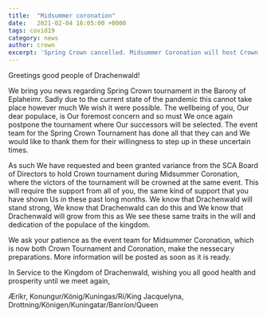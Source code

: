 ```yaml
---
title:  "Midsummer coronation"
date:   2021-02-04 16:05:00 +0000
tags: covid19
category: news
author: crown 
excerpt: 'Spring Crown cancelled. Midsummer Coronation will host Crown and Coronation'
---
```


Greetings good people of Drachenwald!

We bring you news regarding Spring Crown tournament in the Barony of Eplaheimr. Sadly due to the current state of the pandemic this cannot take place however much We wish it were possible. The wellbeing of you, Our dear populace, is Our foremost concern and so must We once again postpone the tournament where Our successors will be selected. The event team for the Spring Crown Tournament has done all that they can and We would like to thank them for their willingness to step up in these uncertain times.

As such We have requested and been granted variance from the SCA Board of Directors to hold Crown tournament during Midsummer Coronation, where the victors of the tournament will be crowned at the same event. This will require the support from all of you, the same kind of support that you have shown Us in these past long months. We know that Drachenwald will stand strong, We know that Drachenwald can do this and We know that Drachenwald will grow from this as We see these same traits in the will and dedication of the populace of the kingdom.

We ask your patience as the event team for Midsummer Coronation, which is now both Crown Tournament and Coronation, make the nessecary preparations. More information will be posted as soon as it is ready.

In Service to the Kingdom of Drachenwald, wishing you all good health and prosperity until we meet again,

Æríkr, Konungur/König/Kuningas/Rí/King
Jacquelyna, Drottning/Königen/Kuningatar/Banríon/Queen